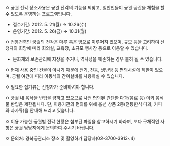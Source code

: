 ㅇ 궁궐 전각 장소사용은 궁궐 전각의 기능을 되찾고, 일반인들이 궁궐 공간을 체험을 할 수 있도록 운영하는 프로그램입니다.
- 접수기간: 2012. 5. 21(월) → 10.26(수)
- 운영기간: 2012. 5. 26(금) → 10.31(월)

ㅇ 전통건축인 궁궐의 전각은 마루 혹은 방으로 이루어져 있으며, 규모 등을 고려하여 신청자의 희망에 따라 회의실, 교육장, 소규모 행사장 등으로 이용할 수 있습니다.
- 문화재의 보존관리에 지장을 주거나, 역사성을 훼손하는 경우 불허 될 수 있습니다.

ㅇ 현재 사용 중인 건물이 아니기 때문에 전기, 전등, 냉난방 등 편의시설에 제한이 있으며, 궁궐 여건에 따라 이동식의 간이설비를 사용하실 수 있습니다.

ㅇ 필요한 집기류는 신청자가 준비하셔야 합니다.

ㅇ 궁궐 내 음식물 반입을 금하고 있으므로 사전 협의된 간단한 다과(음료 등) 이외 음식물 반입은 제한됩니다. 단, 이용기관의 편의를 위해 옵션 상품 2종(전통한식 다과, 커피와 과자류)을 안내해 드리고 있습니다.

ㅇ 이용 가능한 궁궐별 전각 현황은 첨부된 파일을 참고하시기 바라며, 보다 구체적인 사항은 궁궐 담당자에게 문의하여 주시기 바랍니다.

ㅇ 문의처: 경복궁관리소 장소 및 촬영허가 담당자(02-3700-3913~4)